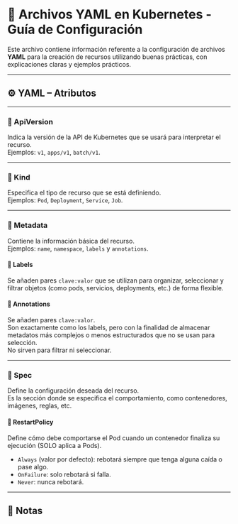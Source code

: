 # 🐳 Archivos YAML en Kubernetes - Guía de Configuración

Este archivo contiene información referente a la configuración de archivos **YAML** para la creación de recursos utilizando buenas prácticas, con explicaciones claras y ejemplos prácticos.

---

## ⚙️ YAML – Atributos

---

### 📁 ApiVersion
Indica la versión de la API de Kubernetes que se usará para interpretar el recurso.  
Ejemplos: `v1`, `apps/v1`, `batch/v1`.

---

### 📁 Kind
Especifica el tipo de recurso que se está definiendo.  
Ejemplos: `Pod`, `Deployment`, `Service`, `Job`.

---

### 📁 Metadata
Contiene la información básica del recurso.  
Ejemplos: `name`, `namespace`, `labels` y `annotations`.

#### 📁 Labels
Se añaden pares `clave:valor` que se utilizan para organizar, seleccionar y filtrar objetos (como pods, servicios, deployments, etc.) de forma flexible.

#### 📁 Annotations
Se añaden pares `clave:valor`.  
Son exactamente como los labels, pero con la finalidad de almacenar metadatos más complejos o menos estructurados que no se usan para selección.  
No sirven para filtrar ni seleccionar.

---

### 📁 Spec
Define la configuración deseada del recurso.  
Es la sección donde se especifica el comportamiento, como contenedores, imágenes, reglas, etc.

#### 📁 RestartPolicy
Define cómo debe comportarse el Pod cuando un contenedor finaliza su ejecución (SOLO aplica a Pods).
* `Always` (valor por defecto): rebotará siempre que tenga alguna caída o pase algo.
* `OnFailure`: solo rebotará si falla.
* `Never`: nunca rebotará.

---

## 📌 Notas
